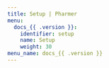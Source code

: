 ```yaml
---
title: Setup | Pharmer
menu:
  docs_{{ .version }}:
    identifier: setup
    name: Setup
    weight: 30
menu_name: docs_{{ .version }}
---
```

